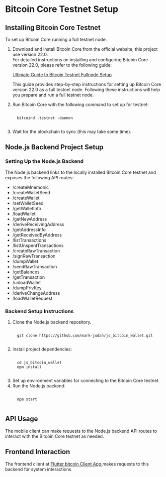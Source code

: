 <!DOCTYPE html>
<html>

<body>

<h1>Bitcoin Core Testnet Setup</h1>

<h2>Installing Bitcoin Core Testnet</h2>

<p>To set up Bitcoin Core running a full testnet node:</p>
<ol>
  <li>Download and install Bitcoin Core from the official website, this project use version 22.0.</li
 <p>For detailed instructions on installing and configuring Bitcoin Core version 22.0, please refer to the following guide:</p>
<p><a href="https://medium.com/coinmonks/ultimate-guide-to-bitcoin-testnet-fullnode-setup-b83da1bb22e" target="_blank">Ultimate Guide to Bitcoin Testnet Fullnode Setup</a></p>

<p>This guide provides step-by-step instructions for setting up Bitcoin Core version 22.0 as a full testnet node. Following these instructions will help you prepare and run a full testnet node.</p>

  <li>Run Bitcoin Core with the following command to set up for testnet:</li>
  <pre><code>
  bitcoind -testnet -daemon
  </code></pre>
  <li>Wait for the blockchain to sync (this may take some time).</li>
</ol>

<h2>Node.js Backend Project Setup</h2>

<h3>Setting Up the Node.js Backend</h3>
<p>The Node.js backend links to the locally installed Bitcoin Core testnet and exposes the following API routes:</p>

<ul>
  <li>/createMnemonic</li>
  <li>/createWalletSeed</li>
  <li>/createWallet</li>
  <li>/setWalletSeed</li>
  <li>/getWalletInfo</li>
  <li>/loadWallet</li>
  <li>/getNewAddress</li>
  <li>/deriveReceivingAddress</li>
  <li>/getAddressInfo</li>
  <li>/getReceivedByAddress</li>
  <li>/listTransactions</li>
  <li>/listUnspentTransactions</li>
  <li>/createRawTransaction</li>
  <li>/signRawTransaction</li>
  <li>/dumpWallet</li>
  <li>/sendRawTransaction</li>
  <li>/getBalances</li>
  <li>/getTransaction</li>
  <li>/unloadWallet</li>
  <li>/dumpPrivKey</li>
  <li>/deriveChangeAddress</li>
  <li>/loadWalletRequest</li>
</ul>

<h3>Backend Setup Instructions</h3>
<ol>
  <li>Clone the Node.js backend repository.</li>
  <pre><code>
  git clone https://github.com/mark-judah/js_bitcoin_wallet.git
  </code></pre>
  <li>Install project dependencies:</li>
  <pre><code>
  cd js_bitcoin_wallet
  npm install
  </code></pre>
  <li>Set up environment variables for connecting to the Bitcoin Core testnet.</li>
  <li>Run the Node.js backend:</li>
  <pre><code>
  npm start
  </code></pre>
</ol>

<h2>API Usage</h2>
<p>The mobile client can make requests to the Node.js backend API routes to interact with the Bitcoin Core testnet as needed.</p>

<h2>Frontend Interaction</h2>
<p>The frontend client at <a href="https://github.com/mark-judah/bitcoin_wallet_client" target="_blank">Flutter bitcoin Client App </a> makes requests to this backend for system interactions.</p>


</body>
</html>
